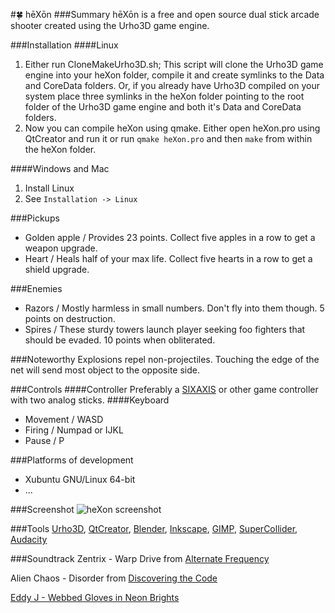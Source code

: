 #:four_leaf_clover: hēXōn
###Summary
hēXōn is a free and open source dual stick arcade shooter created using the Urho3D game engine.

###Installation
####Linux

1. Either run CloneMakeUrho3D.sh; This script will clone the Urho3D game engine into your heXon folder, compile it and create symlinks to the Data and CoreData folders.
Or, if you already have Urho3D compiled on your system place three symlinks in the heXon folder pointing to the root folder of the Urho3D game engine and both it's Data and CoreData folders.
2. Now you can compile heXon using qmake. Either open heXon.pro using QtCreator and run it or run `qmake heXon.pro` and then `make` from within the heXon folder.

####Windows and Mac

1. Install Linux
2. See `Installation -> Linux`

###Pickups
* Golden apple / Provides 23 points. Collect five apples in a row to get a weapon upgrade.
* Heart / Heals half of your max life. Collect five hearts in a row to get a shield upgrade.

###Enemies
* Razors / Mostly harmless in small numbers. Don't fly into them though. 5 points on destruction.
* Spires / These sturdy towers launch player seeking foo fighters that should be evaded. 10 points when obliterated.

###Noteworthy
Explosions repel non-projectiles.
Touching the edge of the net will send most object to the opposite side.

###Controls
####Controller
Preferably a [SIXAXIS](https://help.ubuntu.com/community/Sixaxis) or other game controller with two analog sticks.
####Keyboard
* Movement / WASD
* Firing / Numpad or IJKL
* Pause / P

###Platforms of development
* Xubuntu GNU/Linux 64-bit
* ...

###Screenshot
![heXon screenshot](https://raw.githubusercontent.com/LucKeyProductions/heXon/master/Screenshots/Screenshot_Thu_Aug__6_08_27_33_2015.png)

###Tools
[Urho3D](http://urho3d.github.io), [QtCreator](http://wiki.qt.io/Category:Tools::QtCreator), [Blender](http://www.blender.org/), [Inkscape](http://inkscape.org/), [GIMP](http://gimp.org), [SuperCollider](http://supercollider.github.io/), [Audacity](http://web.audacityteam.org/)

###Soundtrack
Zentrix - Warp Drive
from [Alternate Frequency](http://www.ektoplazm.com/free-music/alternate-frequency)

Alien Chaos - Disorder
from [Discovering the Code](http://www.ektoplazm.com/free-music/alien-chaos-discovering-the-code)

[Eddy J - Webbed Gloves in Neon Brights](https://www.jamendo.com/en/list/a137551/webbed-gloves-in-neon-brights-chill-jazz-reggea)
